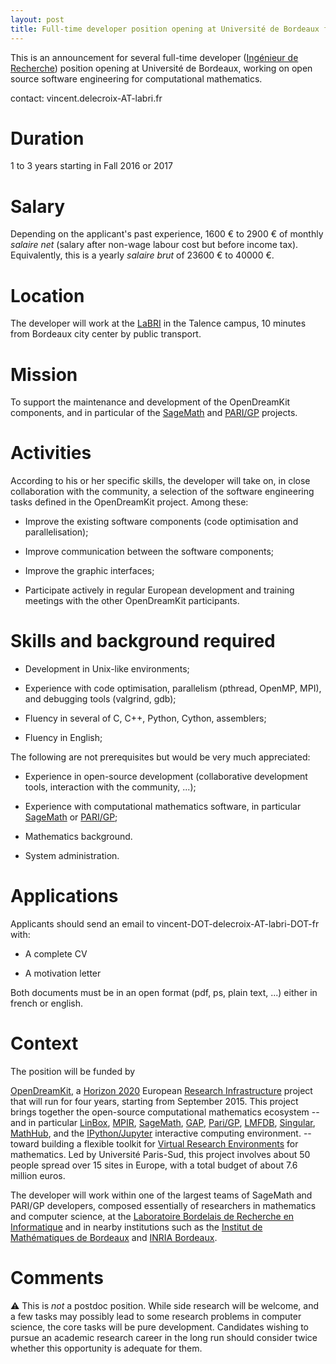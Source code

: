 ```yaml
---
layout: post
title: Full-time developer position opening at Université de Bordeaux for Fall 2016 or Fall 2017
---
```


This is an announcement for several full-time developer ([Ingénieur de
Recherche](http://fr.wikipedia.org/wiki/Ing%C3%A9nieur_de_recherche))
position opening at Université de Bordeaux, working on open source
software engineering for computational mathematics.

contact: vincent.delecroix-AT-labri.fr

# Duration

1 to 3 years starting in Fall 2016 or 2017

# Salary

Depending on the applicant's past experience, 1600 € to 2900 €
of monthly *salaire net* (salary after non-wage labour cost but before
income tax). Equivalently, this is a yearly *salaire brut* of
23600 € to 40000 €.

# Location

The developer will work at the
[LaBRI](http://labri.fr) in the Talence campus, 10 minutes
from Bordeaux city center by public transport.

# Mission

To support the maintenance and development of the OpenDreamKit
components, and in particular of the [SageMath](http://sagemath.org) and
[PARI/GP](http://pari.math.u-bordeaux.fr/) projects.

# Activities

According to his or her specific skills, the developer will take on, in close
collaboration with the community, a selection of the software engineering tasks
defined in the OpenDreamKit project. Among these:

- Improve the existing software components (code optimisation and
  parallelisation);

- Improve communication between the software components;

- Improve the graphic interfaces;

- Participate actively in regular European development and training meetings
  with the other OpenDreamKit participants.

# Skills and background required

- Development in Unix-like environments;

- Experience with code optimisation, parallelism (pthread, OpenMP, MPI),
  and debugging tools (valgrind, gdb);

- Fluency in several of C, C++, Python, Cython, assemblers;

- Fluency in English;

The following are not prerequisites but would be very much appreciated:

- Experience in open-source development (collaborative
  development tools, interaction with the community, ...);

- Experience with computational mathematics software, in particular
  [SageMath](http://sagemath.org) or [PARI/GP](http://pari.math.u-bordeaux.fr/);

- Mathematics background.

- System administration.

# Applications

Applicants should send an email to vincent-DOT-delecroix-AT-labri-DOT-fr with:

- A complete CV

- A motivation letter

Both documents must be in an open format (pdf, ps, plain text, ...) either in
french or english.

# Context

The position will be funded by

[OpenDreamKit](http://opendreamkit.org), a
[Horizon 2020](https://ec.europa.eu/programmes/horizon2020/)
European [Research Infrastructure](https://ec.europa.eu/programmes/horizon2020/en/h2020-section/european-research-infrastructures-including-e-infrastructures)
project that will run for four years, starting from September
2015. This project brings together the open-source computational
mathematics ecosystem -- and in particular
[LinBox](http://linalg.org/),
[MPIR](http://mpir.org),
[SageMath](http://sagemath.org/),
[GAP](http://www.gap-system.org/),
[Pari/GP](http://pari.math.u-bordeaux.fr/),
[LMFDB](http://lmfdb.org/),
[Singular](http://www.singular.uni-kl.de/),
[MathHub](https://mathhub.info/),
and the
[IPython/Jupyter](http://jupyter.org/) interactive computing
environment.
-- toward building a
flexible toolkit for
[Virtual Research Environments](http://www.2020-horizon.com/e-Infrastructures-for-virtual-research-environments-%28VRE%29-i1490.html)
for mathematics. Led by Université Paris-Sud, this project involves
about 50 people spread over 15 sites in Europe, with a total budget of
about 7.6 million euros.

The developer will work within one of the largest teams of SageMath
and PARI/GP developers, composed essentially of researchers in
mathematics and computer science, at the [Laboratoire Bordelais de Recherche en
Informatique](http://www.labri.fr/) and in nearby institutions
such as the [Institut de Mathématiques de Bordeaux](http://www.math.u-bordeaux1.fr/imb/spip.php)
and [INRIA Bordeaux](https://www.inria.fr/centre/bordeaux).


# Comments

:warning: This is *not* a postdoc position. While side research will
be welcome, and a few tasks may possibly lead to some research
problems in computer science, the core tasks will be pure
development. Candidates wishing to pursue an academic research career
in the long run should consider twice whether this opportunity is
adequate for them.

